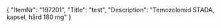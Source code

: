 {
  "ItemNr": "197201",
  "Title": "test",
  "Description": "Temozolomid STADA, kapsel, hård 180 mg"
}